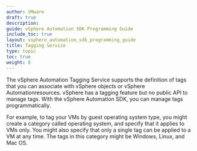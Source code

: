 ```yaml
---
author: VMware
draft: true
description:
guide: vSphere Automation SDK Programming Guide
include_toc: true
layout: vsphere_automation_sdk_programming_guide
title: Tagging Service
type: topic
toc: true
weight: 8
---
```

The vSphere Automation Tagging Service supports the definition of tags that you can associate with vSphere objects or vSphere Automationresources. vSphere has a tagging feature but no public API to manage tags. With the vSphere Automation SDK, you can manage tags programmatically.

For example, to tag your VMs by guest operating system type, you might create a category called operating system, and specify that it applies to VMs only. You might also specify that only a single tag can be applied to a VM at any time. The tags in this category might be Windows, Linux, and Mac OS.
